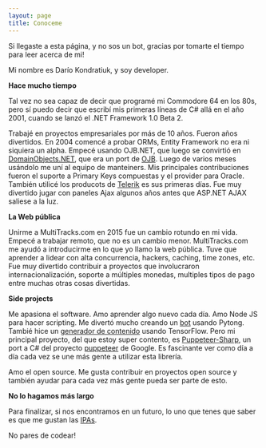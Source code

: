 ```yaml
---
layout: page
title: Conoceme
---
```


Si llegaste a esta página, y no sos un bot, gracias por tomarte el tiempo para leer acerca de mi!

Mi nombre es Darío Kondratiuk, y soy developer.

**Hace mucho tiempo**

Tal vez no sea capaz de decir que programé mi Commodore 64 en los 80s, pero sí puedo decir que escribí mis primeras líneas de C# allá en el año 2001, cuando se lanzó el .NET Framework 1.0 Beta 2. 

Trabajé en proyectos empresariales por más de 10 años. Fueron años divertidos. En 2004 comencé a probar ORMs, Entity Framework no era ni siquiera un alpha. Empecé usando OJB.NET, que luego se convirtió en [DomainObjects.NET](https://sourceforge.net/projects/domainobjects/), que era un port de [OJB](https://db.apache.org/ojb/). Luego de varios meses usándolo me uní al equipo de manteiners. Mis principales contribuciones fueron el suporte a Primary Keys compuestas y el provider para Oracle. También utilicé los producots de [Telerik](https://www.telerik.com/) es sus primeras días. Fue muy divertido jugar con paneles Ajax algunos años antes que ASP.NET AJAX saliese a la luz.

**La Web pública**

Unirme a MultiTracks.com en 2015 fue un cambio rotundo en mi vida. Empecé a trabajar remoto, que no es un cambio menor. MultiTracks.com me ayudó a introducirme en lo que yo llamo la web pública. Tuve que aprender a lidear con alta concurrencia, hackers, caching, time zones, etc. Fue muy divertido contribuir a proyectos que involucraron internacionalización, soporte a múltiples monedas, multiples tipos de pago entre muchas otras cosas divertidas.

**Side projects**

Me apasiona el software. Amo aprender algo nuevo cada día. Amo Node JS para hacer scripting. Me divertó mucho creando un [bot](https://github.com/kblok/TelegramBotFriend) usando Pytong. Tambié hice un [generador de contenido](https://github.com/kblok/RNN-bible-generator) usando TensorFlow. Pero mi principal proyecto, del que estoy super contento, es [Puppeteer-Sharp](https://github.com/kblok/puppeteer-sharp), un port a C# del proyecto [puppeteer](https://github.com/GoogleChrome/puppeteer) de Google. Es fascinante ver como día a día cada vez se une más gente a utilizar esta librería.

Amo el open source. Me gusta contribuir en proyectos open source y también ayudar para cada vez más gente pueda ser parte de esto.

**No lo hagamos más largo**

Para finalizar, si nos encontramos en un futuro, lo uno que tenes que saber es que me gustan las [IPAs](https://en.wikipedia.org/wiki/India_pale_ale).

No pares de codear!
